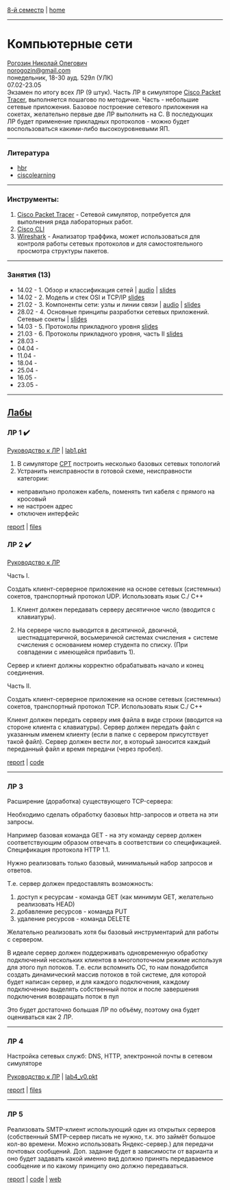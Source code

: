 [8-й семестр](../2022_8_sem.md) | [home](../README.md)
____________________________________
# Компьютерные сети 
[Рогозин Николай Олегович](https://networking-labs.ru/) \
norogozin@gmail.com \
понедельник, 18-30 ауд. 529л (УЛК)\
07.02-23.05 \
Экзамен по итогу всех ЛР (9 штук). Часть ЛР в симуляторе [Cisco Packet Tracer](https://www.netacad.com/ru/courses/packet-tracer), выполняется пошагово по методичке. Часть - небольшие сетевые приложения. Базовое построение сетевого приложения на сокетах, желательно первые две ЛР выполнить на C. В последующих ЛР будет применение прикладных протоколов - можно будет воспользоваться какими-либо высокоуровневыми ЯП.
____________________________________
### Литература

* [hbr](https://habr.com/ru/post/134892/)
* [ciscolearning](https://ciscolearning.ru/)

____________________________________
### Инструменты:

1. [Cisco Packet Tracer](https://www.netacad.com/ru/courses/packet-tracer) - Сетевой симулятор, потребуется для выполнения ряда лабораторных работ.
2. [Cisco CLI](https://www.cisco.com/c/ru_ru/td/docs/ios/fundamentals/configuration/guide/12_4/cf_12_4_book/cf_cli-basics.html)
3. [Wireshark](https://www.wireshark.org/) - Анализатор траффика, может использоваться для контроля работы сетевых протоколов и для самостоятельного просмотра структуры пакетов.

____________________________________
### Занятия (13)

* 14.02 - 1. Обзор и классификация сетей | [audio](https://drive.google.com/file/d/1gBJXzjiGZWQAXToCpsktHKEGyOt38MAu/view?usp=sharing) | [slides](https://docs.google.com/presentation/d/1ZPXRFfLD-hi8l1_TWF1224qHrCOUukNk/edit?usp=sharing&ouid=104050528212751164470&rtpof=true&sd=true)
* 14.02 - 2. Модель и стек OSI и TCP/IP [slides](https://docs.google.com/presentation/d/1kxcIIE8LtY26ES-wNcQtHtJlTb56XcWw/edit?usp=sharing&ouid=104050528212751164470&rtpof=true&sd=true)
* 21.02 - 3. Компоненты сети: узлы и линии связи | [audio](https://drive.google.com/file/d/1NdOWs6YKOtlW9ieT0UoXziRCH9HdcJll/view?usp=sharing) | [slides](https://docs.google.com/presentation/d/1Ii-iomXKiIiAAn0z214xbKWam6y8aC6x/edit?usp=sharing&ouid=104050528212751164470&rtpof=true&sd=true)
* 28.02 - 4. Основные принципы разработки сетевых приложений. Сетевые сокеты | [slides](https://drive.google.com/file/d/1KqRp5hkeV5HCB8WBTV7EuJF6DCeQpy1z/view?usp=sharing) 
* 14.03 - 5. Протоколы прикладного уровня [slides](https://drive.google.com/file/d/1KyTbX5nuQ3vj_hySuhZh7CJoap1tFm7N/view?usp=sharing)
* 21.03 - 6. Протоколы прикладного уровня, часть II [slides](https://drive.google.com/file/d/1SAk9SR-XpwaN73vW0Zn_mRFJbVasfLO4/view?usp=sharing)
* 28.03 -  
* 04.04 -  
* 11.04 -  
* 18.04 -  
* 25.04 -  
* 16.05 -  
* 23.05 - 

____________________________________

## [Лабы](https://github.com/dKosarevsky/networks/blob/main/README.md)

### ЛР 1 ✔️

[Руководство к ЛР](https://docs.google.com/document/d/1Z86DTMJc3F9BhJevMdyAwROGtaHFz3Pp/edit?usp=sharing&ouid=104050528212751164470&rtpof=true&sd=true) | [ lab1.pkt](https://drive.google.com/file/d/1C61uFcZQjvF3QPzp_4GyaWIIDuxDkSpW/view?usp=sharing)

1. В симуляторе [CPT](https://skillsforall.com/resources/lab-downloads) построить несколько базовых сетевых топологий
2. Устранить неисправности в готовой схеме, неисправности категории: 
  * неправильно проложен кабель, поменять тип кабеля с прямого на кросовый
  * не настроен адрес
  * отключен интерфейс

[report](https://github.com/dKosarevsky/networks/blob/main/lab_01/report.md) | [files](https://github.com/dKosarevsky/networks/tree/main/lab_01)

### ЛР 2 ✔️

[Руководство к ЛР](https://networking-labs.ru/mod/assign/view.php?id=228)

Часть I.

Создать клиент-серверное приложение на основе сетевых (системных) сокетов, транспортный протокол UDP. Использовать язык С./ C++

1. Клиент должен передавать серверу десятичное число (вводится с клавиатуры).

2. На сервере число выводится в десятичной, двоичной, шестнадцатеричной, восьмеричной системах счисления + системе счисления с основанием номер студента по списку. (При совпадении с имеющейся прибавить 1).

Сервер и клиент должны корректно обрабатывать начало и конец соединения.

Часть II.

Создать клиент-серверное приложение на основе сетевых (системных) сокетов, транспортный протокол TCP. Использовать язык С./ C++

Клиент должен передать серверу имя файла в виде строки (вводится на стороне клиента с клавиатуры). Сервер должен передать файл с указанным именем клиенту (если в папке с сервером присутствует такой файл). Сервер должен вести лог, в который заносится каждый переданный файл и время передачи (через пробел).

[report](https://github.com/dKosarevsky/networks/blob/main/lab_02/report.md) | [code](https://github.com/dKosarevsky/networks/tree/main/lab_02/src)
____________________________________

### ЛР 3


Расширение (доработка) существующего TCP-сервера:

Необходимо сделать обработку базовых http-запросов и ответа на эти запросы.

Например базовая команда GET - на эту команду сервер должен соответствующим образом отвечать в соответствии со спецификацией. Спецификация протокола HTTP 1.1.

Нужно реализовать только базовый, минимальный набор запросов и ответов.

Т.е. сервер должен предоставлять возможность:
1. доступ к ресурсам - команда GET (как минимум GET, желательно реализовать HEAD)
2. добавление ресурсов - команда PUT
3. удаление ресурсов - команда DELETE

Желательно реализовать хотя бы базовый инструментарий для работы с сервером. 

В идеале сервер  должен поддерживать одновременную обработку подключений нескольких клиентов в многопоточном режиме используя для этого пул потоков. Т.е. если вспомнить ОС, то нам понадобится создать динамический массив потоков в той системе, для которой будет написан сервер, и для каждого подключения, каждому подключению выделять собственный поток и после завершения подключения возвращать поток в пул


Это будет достаточно большая ЛР по объёму, поэтому она будет оцениваться как 2 ЛР.

____________________________________

### ЛР 4

Настройка сетевых служб: DNS, HTTP, электронной почты в сетевом симуляторе

[Руководство к ЛР](https://docs.google.com/document/d/1Y3VU0xgl8_Ie_3lzDZ1uW_Du-xWUnRWR/edit?usp=sharing&ouid=104050528212751164470&rtpof=true&sd=true) | [lab4_v0.pkt](https://drive.google.com/file/d/1dqNYJUlDzUbZEZW3aM0F3gJqe_A8AEUx/view?usp=sharing)

[report](https://github.com/dKosarevsky/networks/blob/main/lab_04/report.md) | [files](https://github.com/dKosarevsky/networks/tree/main/lab_04)


____________________________________

### ЛР 5

Реализовать SMTP-клиент использующий один из открытых серверов (собственный SMTP-сервер писать не нужно, т.к. это займёт большое кол-во времени. Можно использовать Яндекс-сервер.) для передачи почтовых сообщений. 
Доп. задание будет в зависимости от варианта и оно будет задавать какой именно вид должно принять передаваемое сообщение и по какому принципу оно должно передаваться. 

[report](https://github.com/dKosarevsky/networks/blob/main/lab_05/report.md) | [code](https://github.com/dKosarevsky/smtp_client) | [web]()
